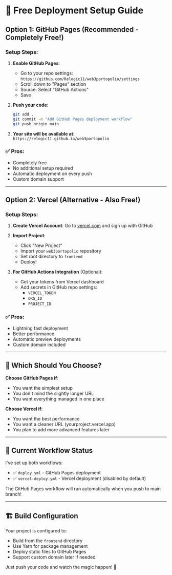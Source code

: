 # 🚀 Free Deployment Setup Guide

## Option 1: GitHub Pages (Recommended - Completely Free!)

### Setup Steps:
1. **Enable GitHub Pages**:
   - Go to your repo settings: `https://github.com/Relogic11/web3portopolio/settings`
   - Scroll down to "Pages" section
   - Source: Select "GitHub Actions"
   - Save

2. **Push your code**:
   ```bash
   git add .
   git commit -m "Add GitHub Pages deployment workflow"
   git push origin main
   ```

3. **Your site will be available at**:
   `https://relogic11.github.io/web3portopolio`

### ✅ Pros:
- Completely free
- No additional setup required
- Automatic deployment on every push
- Custom domain support

---

## Option 2: Vercel (Alternative - Also Free!)

### Setup Steps:
1. **Create Vercel Account**: Go to [vercel.com](https://vercel.com) and sign up with GitHub

2. **Import Project**: 
   - Click "New Project"
   - Import your `web3portopolio` repository
   - Set root directory to `frontend`
   - Deploy!

3. **For GitHub Actions Integration** (Optional):
   - Get your tokens from Vercel dashboard
   - Add secrets in GitHub repo settings:
     - `VERCEL_TOKEN`
     - `ORG_ID` 
     - `PROJECT_ID`

### ✅ Pros:
- Lightning fast deployment
- Better performance
- Automatic preview deployments
- Custom domain included

---

## 🎯 Which Should You Choose?

**Choose GitHub Pages if**:
- You want the simplest setup
- You don't mind the slightly longer URL
- You want everything managed in one place

**Choose Vercel if**:
- You want the best performance
- You want a cleaner URL (yourproject.vercel.app)
- You plan to add more advanced features later

---

## 🔧 Current Workflow Status

I've set up both workflows:
- ✅ `deploy.yml` - GitHub Pages deployment
- ✅ `vercel-deploy.yml` - Vercel deployment (disabled by default)

The GitHub Pages workflow will run automatically when you push to main branch!

---

## 🏗️ Build Configuration

Your project is configured to:
- Build from the `frontend` directory
- Use Yarn for package management
- Deploy static files to GitHub Pages
- Support custom domain later if needed

Just push your code and watch the magic happen! 🎉
